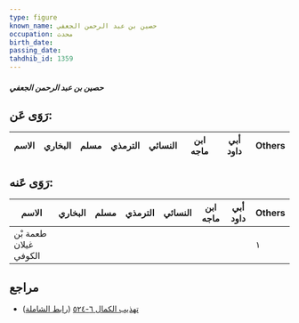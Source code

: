 ```yaml
---
type: figure
known_name: حصين بن عبد الرحمن الجعفي
occupation: محدث
birth_date:
passing_date:
tahdhib_id: 1359
---
```

##### حصين بن عبد الرحمن الجعفي

## رَوَى عَن:
| الاسم | البخاري | مسلم | الترمذي | النسائي | ابن ماجه | أبي داود | Others |
| ----- | ------- | ---- | ------- | ------- | -------- | -------- | ------ |
## رَوَى عَنه:
| الاسم                 | البخاري | مسلم | الترمذي | النسائي | ابن ماجه | أبي داود | Others |
| --------------------- | ------- | ---- | ------- | ------- | -------- | -------- | ------ |
| طعمة بْن غيلان الكوفي |         |      |         |         |          |          | ١      |
## مراجع
- [تهذيب الكمال ٦-٥٢٤](obsidian://open?vault=Tahdhib-al-Kamal&file=Figures/١٣٥٩-حصين%20بن%20عبد%20الرحمن%20الجعفي) ([رابط الشاملة](https://shamela.ws/book/3722/3188))